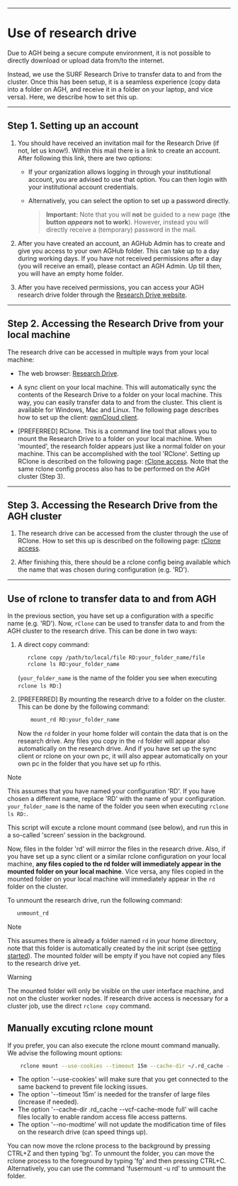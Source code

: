 ---------------------
# Use of research drive

Due to AGH being a secure compute environment, it is not possible to directly download or upload data from/to the internet.

Instead, we use the SURF Research Drive to transfer data to and from the cluster. Once this has been setup, it is a seamless
experience (copy data into a folder on AGH, and receive it in a folder on your laptop, and vice versa).  Here, we describe how to set this up. 


---------------------
## Step 1. Setting up an account

1. You should have received an invitation mail for the Research Drive (if not, let us know!). Within this mail there is a link to
   create an account. After following this link, there are two options: 
   * If your organization allows logging in through your institutional account, you are advised to use that option. You can then login with  your institutional account credentials.
   * Alternatively, you can select the option to set up a password directly. 

     > **Important:** Note that you will **not** be guided to a new page (**the button *appears* not to work**). 
     > However, instead you will directly receive a (temporary) password in the mail. 

2. After you have created an account, an AGHub Admin has to create and give you access to your own AGHub folder. This can take up to a day during working days. If you have not received permissions after a day (you will receive an email), please contact an AGH Admin.
   Up till then, you will have an empty home folder.

3. After you have received permissions, you can access your AGH research drive folder through the [Research Drive website](https://amsterdamumc.data.surfsara.nl/index.php/login).

----------------------------------------------------
## Step 2. Accessing the Research Drive from your local machine

The research drive can be accessed in multiple ways from your local machine:

* The web browser: [Research Drive](https://amsterdamumc.data.surfsara.nl/).

* A sync client on your local machine. This will automatically sync the contents of the
Research Drive to a folder on your local machine. This way, you can easily transfer data to and from the cluster. 
This client is available for Windows, Mac and Linux. The following page describes how to set up the client:
[ownCloud client](https://servicedesk.surf.nl/wiki/display/WIKI/ownCloud+desktop+client).

* [PREFERRED] RClone. This is a command line tool that allows you to mount the Research Drive to a folder 
on your local machine. When 'mounted', the research folder appears just like a normal folder on your machine. 
This can be accomplished with the tool 'RClone'. Setting up RClone is described on the following page:
[rClone access](https://servicedesk.surf.nl/wiki/display/WIKI/Access+Research+Drive+via+Rclone). Note that the same
rclone config process also has to be performed on the AGH cluster (Step 3). 

-------------------------------------------------
## Step 3. Accessing the Research Drive from the AGH cluster

1. The research drive can be accessed from the cluster through the use of RClone. How to set this up is described on the
   following page: [rClone access](https://servicedesk.surf.nl/wiki/display/WIKI/Access+Research+Drive+via+Rclone).

2. After finishing this, there should be a rclone config being available which the name
   that was chosen during configuration (e.g. 'RD').



----------------------------------------------
## Use of rclone to transfer data to and from AGH

In the previous section, you have set up a configuration with a specific name (e.g. 'RD'). 
Now, `rClone` can be used to transfer data to and from the AGH cluster to the research drive. 
This can be done in two ways:

1. A direct copy command: 

   ```bash
      rclone copy /path/to/local/file RD:your_folder_name/file
	  rclone ls RD:your_folder_name
   ```

   (`your_folder_name` is the name of the folder you see when executing `rclone ls RD:`)


2. [PREFERRED] By mounting the research drive to a folder on the cluster. This can be done by the following command:
   ```bash
       mount_rd RD:your_folder_name
   ```
   Now the `rd` folder in your home folder will contain the data that is on the research drive. Any files you copy in the 
   `rd` folder will appear also automatically on the research drive. And if you have set up the sync client or rclone on your
   own pc, it will also appear automatically on your own pc in the folder that you have set up fo rthis. 
   
>[!NOTE]
> This assumes that you have named your configuration 'RD'. If you have chosen a different name, replace 'RD' with the
> name of your configuration. `your_folder_name` is the name of the folder you seen when executing `rclone ls RD:`.


   This script will excute a rclone mount command (see below), and run this in a so-called 'screen' session in the background.

   Now, files in the folder 'rd' will mirror the files in the research drive. 
   Also, if you have set up a sync client or a similar rclone configuration on your local machine,
   **any files copied to the rd folder will immediately appear in the mounted folder on your local machine**. 
   Vice versa, any files copied in the mounted folder on your local machine will immediately appear in the 
   `rd` folder on the cluster.

   To unmount the research drive, run the following command:
   ```bash
      unmount_rd
   ```  

>[!NOTE]
> This assumes there is already a folder named `rd` in your home directory, note that this
> folder is automatically created by the init script (see [getting started](agh_getting_started.md)).
> The mounted folder will be empty if you have not copied any files to the research drive yet.

>[!WARNING]
> The mounted folder will only be visible on the user interface machine, and not on the cluster worker nodes. If research drive access is necessary for a cluster job, use the direct `rclone copy` command. 



## Manually excuting rclone mount
   If you prefer, you can also execute the rclone mount command manually.  We advise the following mount options:

   ```bash
       rclone mount --use-cookies --timeout 15m --cache-dir ~/.rd_cache --vfs-cache-mode full --no-modtime RD:your_folder_name  ~/rd
   ```
   - The option '--use-cookies' will make sure that you get connected to the same backend to prevent file locking issues. 
   - The option '--timeout 15m' is needed for the transfer of large files (increase if needed). 
   - The option '--cache-dir .rd_cache --vcf-cache-mode full' will cache files locally to enable random access file access patterns. 
   - The option '--no-modtime' will not update the modification time of files on the research drive (can speed things up).

   You can now move the rclone process to the background by pressing CTRL+Z and then typing 'bg'.
   To unmount the folder, you can move the rclone process to the foreground by typing 'fg' and then pressing CTRL+C.
   Alternatively, you can use the command 'fusermount -u rd' to unmount the folder.




